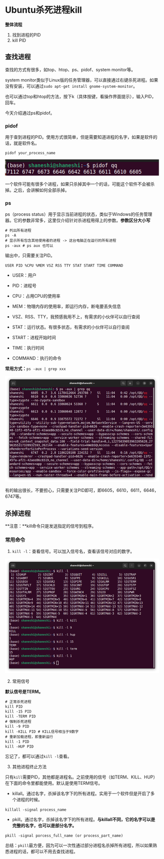 # Ubuntu杀死进程kill

**整体流程**

1. 找到进程的PID
2. kill PID

## 查找进程

查找的方式有很多，如top、htop、ps、pidof、system monitor等。

system monitor类似于Linux版的任务管理器，可以直接通过右键杀死进程。如果没有安装，可以通过`sudo apt-get install gnome-system-monitor`。

也可以通过top和htop的方法，按下k（具体按键，看操作界面提示），输入PID，回车。

今天介绍通过ps和pidof。

### pidof

用于查到进程的PID。使用方式很简单，但是需要知道进程的名字，如果是软件的话，就是软件名。

```shell
pidof your_process_name
```

![image-20240413122217984](./Ubuntu杀死进程kill.assets/image-20240413122217984.png)

一个软件可能有很多个进程，如果只杀掉其中一个的话，可能这个软件不会被杀掉。之后，会讲解如何全部杀掉。

### ps

ps（process status）用于显示当前进程的状态，类似于Windows的任务管理器。它的参数非常多，这里仅介绍针对杀进程用得上的参数。**参数区分大小写**

```shell
# 列出所有进程
ps -A
# 显示所有包含其他使用者的进程 -> 这台电脑正在运行的所有进程
ps -aux # ps aux 也可以
```

输出中，只需要关注PID。

`USER PID %CPU %MEM VSZ RSS TTY STAT START TIME COMMAND`

- USER：用户

- PID：进程号

- CPU：占用CPU的使用率

- MEM：物理内存的使用率，即运行内存，断电要丢失信息

- VSZ、RSS、TTY，我预感我用不上，有需求的小伙伴可以自行查阅

- STAT：运行状态。有很多状态，有需求的小伙伴可以自行查阅
- START：进程开始时间
- TIME：执行时间
- COMMAND：执行的命令



**常用方式：**`ps -aux | grep xxx`

![image-20240413124126675](./Ubuntu杀死进程kill.assets/image-20240413124126675.png)

有的输出很长，不要担心，只需要关注PID即可，即6605，6610，6611，6646，6747等。

## 杀掉进程

**注意：**kill命令只是发送指定的信号到程序。

### 常用命令

1. `kill -l`：查看信号。可以加入信号名，查看该信号对应的数字。

![image-20240413125351636](./Ubuntu杀死进程kill.assets/image-20240413125351636.png)

2. 常用信号

**默认信号是TERM。**

```shell
# 正常杀死进程
kill PID
kill -15 PID
kill -TERM PID
# 强制杀死进程
kill -9 PID
kill -KILL PID # KILL信号相当于9数字
# 重新加载进程，即重新运行
kill -1 PID
kill -HUP PID
```

忘记了，都可以通过`kill -l`查看。

3. 其他进程终止方法

只有`kill`需要PID，其他都是进程名。之前使用的信号（如TERM、KILL、HUP）在下面的命令里都能使用。默认是使用TERM信号。

- killall。通过名字，杀掉该名字下的所有进程。实用于一个软件但是开启了多个进程的时候。

`killall -signal process_name`

- pkill。通过名字，杀掉该名字下的所有进程。**与killall不同，它的名字可以是完整的名字，也可以是部分名字。** 

`pkill -signal porcess_full_name (or process_part_name)`

总结：`pkill`最方便，因为可以一次性通过部分进程名杀掉所有进程，所以如果熟悉进程的话，都可以不用去查找进程。
